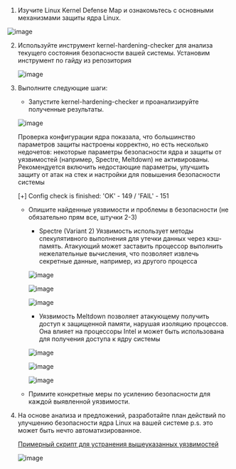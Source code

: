 
1. Изучите Linux Kernel Defense Map и ознакомьтесь с основными механизмами защиты ядра Linux.

  ![image](https://github.com/a13xp0p0v/linux-kernel-defence-map/blob/master/linux-kernel-defence-map.svg)

2. Используйте инструмент kernel-hardening-checker для анализа текущего состояния безопасности вашей системы.
   Установим инструмент по гайду из репозитория
   
   ![image](https://github.com/user-attachments/assets/5932fb46-ec13-40e7-9c3d-13d9ffbb5d22)
   
3. Выполните следующие шаги:
   * Запустите kernel-hardening-checker и проанализируйте полученные результаты.

   ![image](https://github.com/user-attachments/assets/78c44351-193a-460f-b8b0-16ba44d36fb4)

   Проверка конфигурации ядра показала, что большинство параметров защиты настроены корректно, но есть несколько недочетов: некоторые параметры безопасности ядра и защиты от уязвимостей (например, Spectre, Meltdown) не активированы. Рекомендуется включить недостающие параметры, улучшить защиту от атак на стек и настройки для повышения безопасности системы
   
   [+] Config check is finished: 'OK' - 149 / 'FAIL' - 151

   * Опишите найденные уязвимости и проблемы в безопасности (не обязательно прям все, штучки 2-3)
     * Spectre (Variant 2) Уязвимость использует методы спекулятивного выполнения для утечки данных через кэш-память. Атакующий может заставить процессор выполнить нежелательные вычисления, что позволяет извлечь секретные данные, например, из другого процесса
      
     ![image](https://github.com/user-attachments/assets/bf521321-52df-45fd-85f4-6266bd8a8148)
   
     ![image](https://github.com/user-attachments/assets/21e64e22-26af-4019-873e-cc22b39bda5a)
     
     ![image](https://github.com/user-attachments/assets/8e66f024-20b1-48ab-83f9-9ae48aae41f5)

     * Уязвимость Meltdown позволяет атакующему получить доступ к защищенной памяти, нарушая изоляцию процессов. Она влияет на процессоры Intel и может быть использована для получения доступа к ядру системы
     
     ![image](https://github.com/user-attachments/assets/6ed0b94d-1b74-4aaa-811c-d9099420de36)

     ![image](https://github.com/user-attachments/assets/ca9399f5-20c3-4f9c-8ae2-4673985685c2)
     
     ![image](https://github.com/user-attachments/assets/8ac18876-b25b-459f-b0a7-70cf7cf8a822)

   * Примите конкретные меры по усилению безопасности для каждой выявленной уязвимости.


4. На основе анализа и предложений, разработайте план действий по улучшению безопасности ядра Linux на вашей системе p.s. это может быть нечто автоматизированное.

   [Примерный скрипт для устранения вышеуказанных уязвимостей](https://github.com/kruasann/MobyDZ/edit/main/L5/script.txt)

   ![image](https://github.com/user-attachments/assets/9e18ebfd-9a62-4f34-b8d5-0a262e68aa6a)

